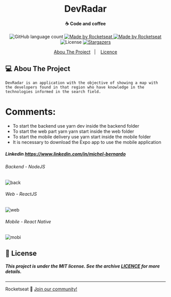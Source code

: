 <h1 align="center"> DevRadar </h1>

<h4 align="center">
  ☕ Code and coffee
</h4>

<p align="center">
  <img alt="GitHub language count" src="https://img.shields.io/github/languages/count/rocketseat/bootcamp-gostack-desafio-01?color=%2304D361">

<a href="https://rocketseat.com.br">
  <img alt="Made by Rocketseat" src="https://img.shields.io/badge/made%20by-Rocketseat-%2304D361">
</a>



<a href="https://rocketseat.com.br">
  <img alt="Made by Rocketseat" src="https://img.shields.io/badge/made%20by-Rocketseat-%2304D361">
</a>

<img alt="License" src="https://img.shields.io/badge/license-MIT-%2304D361">

<a href="https://github.com/Rocketseat/bootcamp-gostack-desafio-01/stargazers">
 <img alt="Stargazers" src="https://img.shields.io/github/stars/rocketseat/bootcamp-gostack-desafio-01?style=social">
</a>
</p>

<p align="center">
  <a href="#rocket-sobre-a-aplicação">Abou The Project</a>&nbsp;&nbsp;&nbsp;|&nbsp;&nbsp;&nbsp;
  <a href="#memo-licença">Licence</a>
</p>


## 💻 Abou The Project

`DevRadar is an application with the objective of showing a map with the developers found in that region who have knowledge in the technologies informed in the search field.`


# Comments: 
- To start the backend use yarn dev inside the backend folder
- To start the web part yarn yarn start inside the web folder
- To start the mobile delivery use yarn start inside the mobile folder 
- It is necessary to download the Expo app to use the mobile application

##### Linkedin https://www.linkedin.com/in/michel-bernardo

###### Backend - NodeJS
![back](https://user-images.githubusercontent.com/42414475/72757980-35232500-3bb0-11ea-90ad-6ff29c2135b1.png)

###### Web - ReactJS
![web](https://user-images.githubusercontent.com/42414475/72758078-83d0bf00-3bb0-11ea-825a-c7950255a30f.png)

###### Mobile - React Native
![mobi](https://user-images.githubusercontent.com/42414475/72758095-90edae00-3bb0-11ea-88b1-41802373de9e.png)


## :memo: License

##### This project is under the MIT license. See the archive [LICENCE](LICENSE.md) for more details.
---
Rocketseat :wave: [Join our community!](https://discordapp.com/invite/gCRAFhc)


